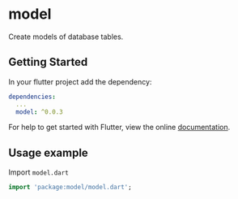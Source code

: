 # model

Create models of database tables.

## Getting Started

In your flutter project add the dependency:

```yml
dependencies:
  ...
  model: ^0.0.3
```

For help to get started with Flutter, view the online
[documentation](https://flutter.io/).

## Usage example

Import `model.dart`

```dart
import 'package:model/model.dart';

